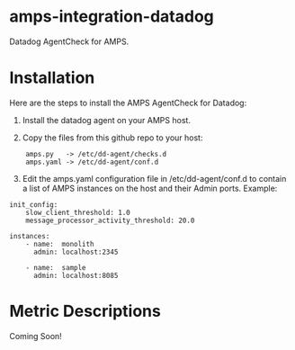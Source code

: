 # amps-integration-datadog
Datadog AgentCheck for AMPS.

# Installation

Here are the steps to install the AMPS AgentCheck for Datadog:

1. Install the datadog agent on your AMPS host.

2. Copy the files from this github repo to your host:

```
    amps.py   -> /etc/dd-agent/checks.d
    amps.yaml -> /etc/dd-agent/conf.d
```

3. Edit the amps.yaml configuration file in /etc/dd-agent/conf.d to contain a list of AMPS instances on the host and their Admin ports. Example:

```
init_config:
    slow_client_threshold: 1.0
    message_processor_activity_threshold: 20.0

instances:
    - name:  monolith
      admin: localhost:2345

    - name:  sample
      admin: localhost:8085
```

# Metric Descriptions

Coming Soon!
